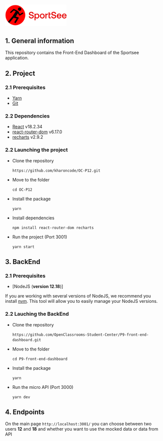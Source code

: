 # <img src="public/logo.png" width="200"/>

## 1. General information

This repository contains the Front-End Dashboard of the Sportsee application.

## 2. Project

### 2.1 Prerequisites

-  [Yarn](https://yarnpkg.com/)
-  [Git](https://git-scm.com/)

### 2.2 Dependencies

-  [React](https://reactjs.org/) v18.2.34
-  [react-router-dom](https://reactrouter.com/web/guides/quick-start) v6.17.0
-  [recharts](https://recharts.org/en-US) v2.9.2

### 2.2 Launching the project

-  Clone the repository

   `https://github.com/kharoncode/OC-P12.git`

-  Move to the folder

   `cd OC-P12`

-  Install the package

   `yarn`

-  Install dependencies

   `npm install react-router-dom recharts`

-  Run the project (Port 3001)

   `yarn start`

## 3. BackEnd

### 2.1 Prerequisites

-  [NodeJS (**version 12.18**)]

If you are working with several versions of NodeJS, we recommend you install [nvm](https://github.com/nvm-sh/nvm). This tool will allow you to easily manage your NodeJS versions.

### 2.2 Lauching the BackEnd

-  Clone the repository

   `https://github.com/OpenClassrooms-Student-Center/P9-front-end-dashboard.git`

-  Move to the folder

   `cd P9-front-end-dashboard`

-  Install the package

   `yarn`

-  Run the micro API (Port 3000)

   `yarn dev`

## 4. Endpoints

On the main page `http://localhost:3001/` you can choose between two users **12** and **18** and whether you want to use the mocked data or data from API
